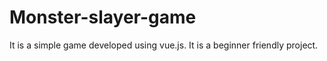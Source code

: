 # Monster-slayer-game

It is a simple game developed using vue.js.
It is a beginner friendly project.
